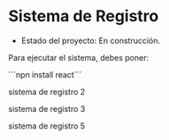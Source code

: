 <h1> Sistema de Registro</h1>

- Estado del proyecto: En construcción.

Para ejecutar el sistema, debes poner:

´´´npn install react´´´

sistema de registro 2

sistema de registro 3

sistema de registro 5
